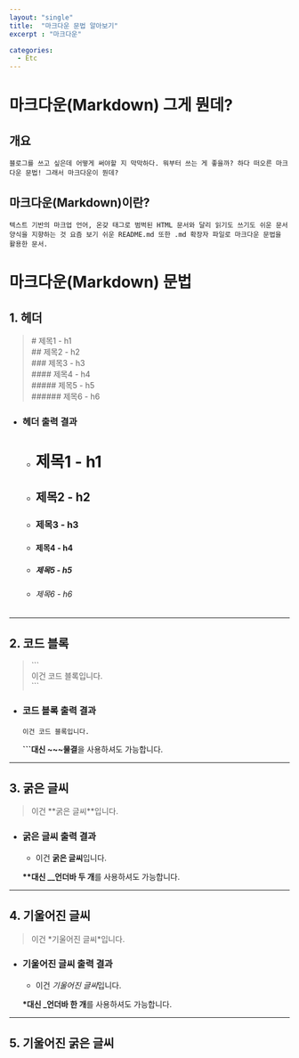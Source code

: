 ```yaml
---
layout: "single"
title:  "마크다운 문법 알아보기"
excerpt : "마크다운"

categories:
  - Etc
---
```

# 마크다운(Markdown) 그게 뭔데?

## 개요
```
블로그를 쓰고 싶은데 어떻게 써야할 지 막막하다. 뭐부터 쓰는 게 좋을까? 하다 떠오른 마크다운 문법! 그래서 마크다운이 뭔데?
```

## 마크다운(Markdown)이란?
```
텍스트 기반의 마크업 언어, 온갖 태그로 범벅된 HTML 문서와 달리 읽기도 쓰기도 쉬운 문서 양식을 지향하는 것 요즘 보기 쉬운 README.md 또한 .md 확장자 파일로 마크다운 문법을 활용한 문서. 
```

# 마크다운(Markdown) 문법

## 1. 헤더

>\# 제목1 - h1  
>\## 제목2 - h2  
>\### 제목3 - h3  
>\#### 제목4 - h4  
>\##### 제목5 - h5  
>\###### 제목6 - h6
 
+ ### 헤더 출력 결과
   + # 제목1 - h1
   + ## 제목2 - h2
   + ### 제목3 - h3
   + #### 제목4 - h4
   + ##### 제목5 - h5
   + ###### 제목6 - h6

-----------------------
## 2. 코드 블록
>\```  
>이건 코드 블록입니다.  
>\```
+ ### 코드 블록 출력 결과
  ```
  이건 코드 블록입니다.
  ```
  **\```대신 \~~~물결**을 사용하셔도 가능합니다.

----------------------
## 3. 굵은 글씨
>이건 \**굵은 글씨\**입니다.

+ ### 굵은 글씨 출력 결과
   + 이건 **굵은 글씨**입니다.

  **\**대신 \__언더바 두 개**를 사용하셔도 가능합니다.
---------------------
## 4. 기울어진 글씨
> 이건 \*기울어진 글씨*입니다.

+ ### 기울어진 글씨 출력 결과
   + 이건 *기울어진 글씨*입니다.

  **\*대신 \_언더바 한 개**를 사용하셔도 가능합니다.
----------------------
## 5. 기울어진 굵은 글씨

